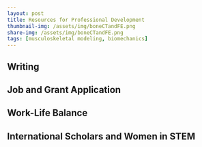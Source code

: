 ```yaml
---
layout: post
title: Resources for Professional Development
thumbnail-img: /assets/img/boneCTandFE.png
share-img: /assets/img/boneCTandFE.png
tags: [musculoskeletal modeling, biomechanics]
---
```


## Writing




## Job and Grant Application




## Work-Life Balance



## International Scholars and Women in STEM